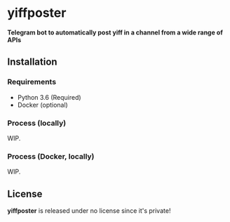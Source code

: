 # yiffposter
**Telegram bot to automatically post yiff in a channel from a wide range of APIs**

## Installation
### Requirements
- Python 3.6 (Required)
- Docker (optional)

### Process (locally)
WIP.

### Process (Docker, locally)
WIP.

## License
**yiffposter** is released under no license since it's private!
